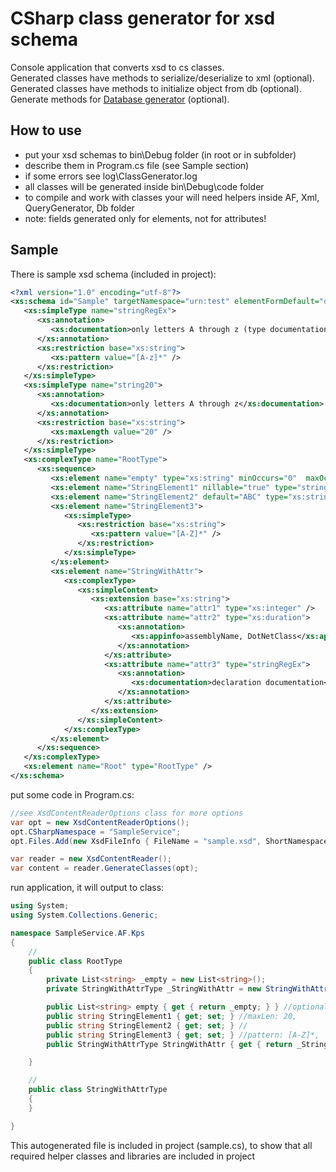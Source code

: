 # CSharp class generator for xsd schema

Console application that converts xsd to cs classes.<br/>
Generated classes have methods to serialize/deserialize to xml (optional).<br/>
Generated classes have methods to initialize object from db (optional).<br/>
Generate methods for [Database generator](https://github.com/miptleha/cs-query-generator) (optional).


## How to use
-   put your xsd schemas to bin\Debug folder (in root or in subfolder)
-   describe them in Program.cs file (see Sample section)
-   if some errors see log\ClassGenerator.log
-   all classes will be generated inside bin\Debug\code folder
-   to compile and work with classes your will need helpers inside AF, Xml, QueryGenerator, Db folder
-   note: fields generated only for elements, not for attributes!

## Sample

There is sample xsd schema (included in project):
```xsd
<?xml version="1.0" encoding="utf-8"?>
<xs:schema id="Sample" targetNamespace="urn:test" elementFormDefault="qualified" xmlns="urn:test" xmlns:xs="http://www.w3.org/2001/XMLSchema">
   <xs:simpleType name="stringRegEx">
      <xs:annotation>
         <xs:documentation>only letters A through z (type documentation)</xs:documentation>
      </xs:annotation>
      <xs:restriction base="xs:string">
         <xs:pattern value="[A-z]*" />
      </xs:restriction>
   </xs:simpleType>
   <xs:simpleType name="string20">
      <xs:annotation>
         <xs:documentation>only letters A through z</xs:documentation>
      </xs:annotation>
      <xs:restriction base="xs:string">
         <xs:maxLength value="20" />
      </xs:restriction>
   </xs:simpleType>
   <xs:complexType name="RootType">
      <xs:sequence>
         <xs:element name="empty" type="xs:string" minOccurs="0"  maxOccurs="unbounded"/>
         <xs:element name="StringElement1" nillable="true" type="string20" />
         <xs:element name="StringElement2" default="ABC" type="xs:string" />
         <xs:element name="StringElement3">
            <xs:simpleType>
               <xs:restriction base="xs:string">
                  <xs:pattern value="[A-Z]*" />
               </xs:restriction>
            </xs:simpleType>
         </xs:element>
         <xs:element name="StringWithAttr">
            <xs:complexType>
               <xs:simpleContent>
                  <xs:extension base="xs:string">
                     <xs:attribute name="attr1" type="xs:integer" />
                     <xs:attribute name="attr2" type="xs:duration">
                        <xs:annotation>
                           <xs:appinfo>assemblyName, DotNetClass</xs:appinfo>
                        </xs:annotation>
                     </xs:attribute>
                     <xs:attribute name="attr3" type="stringRegEx">
                        <xs:annotation>
                           <xs:documentation>declaration documentation</xs:documentation>
                        </xs:annotation>
                     </xs:attribute>
                  </xs:extension>
               </xs:simpleContent>
            </xs:complexType>
         </xs:element>
      </xs:sequence>
   </xs:complexType>
   <xs:element name="Root" type="RootType" />
</xs:schema>
```

put some code in Program.cs:
```cs
//see XsdContentReaderOptions class for more options
var opt = new XsdContentReaderOptions();
opt.CSharpNamespace = "SampleService";
opt.Files.Add(new XsdFileInfo { FileName = "sample.xsd", ShortNamespace = "Test" });

var reader = new XsdContentReader();
var content = reader.GenerateClasses(opt);
```

run application, it will output to class:
```cs
using System;
using System.Collections.Generic;

namespace SampleService.AF.Kps
{
    //
    public class RootType
    {
        private List<string> _empty = new List<string>();
        private StringWithAttrType _StringWithAttr = new StringWithAttrType();

        public List<string> empty { get { return _empty; } } //optional, 
        public string StringElement1 { get; set; } //maxLen: 20, 
        public string StringElement2 { get; set; } //
        public string StringElement3 { get; set; } //pattern: [A-Z]*, 
        public StringWithAttrType StringWithAttr { get { return _StringWithAttr; } } //

    }

    //
    public class StringWithAttrType
    {
    }

}

```

This autogenerated file is included in project (sample.cs), to show that all required helper classes and libraries are included in project
